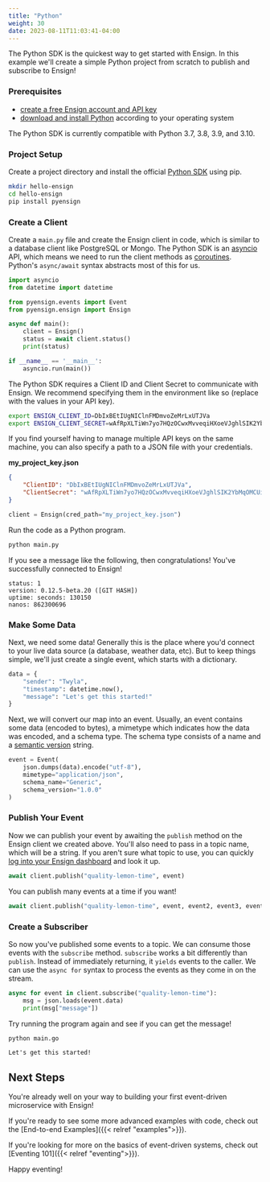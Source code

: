 ```yaml
---
title: "Python"
weight: 30
date: 2023-08-11T11:03:41-04:00
---
```


The Python SDK is the quickest way to get started with Ensign. In this example we'll create a simple Python project from scratch to publish and subscribe to Ensign!

### Prerequisites

- [create a free Ensign account and API key](https://rotational.app)
- [download and install Python](https://www.python.org/downloads/) according to your operating system

The Python SDK is currently compatible with Python 3.7, 3.8, 3.9, and 3.10.

### Project Setup

Create a project directory and install the official [Python SDK](https://pypi.org/project/pyensign/) using pip.

```bash
mkdir hello-ensign
cd hello-ensign
pip install pyensign
```

<a name="create-a-client"></a>
### Create a Client

Create a `main.py` file and create the Ensign client in code, which is similar to a database client like PostgreSQL or Mongo. The Python SDK is an [asyncio](https://docs.python.org/3/library/asyncio.html) API, which means we need to run the client methods as [coroutines](https://docs.python.org/3/library/asyncio-task.html#coroutines). Python's `async/await` syntax abstracts most of this for us.

```python
import asyncio
from datetime import datetime

from pyensign.events import Event
from pyensign.ensign import Ensign

async def main():
    client = Ensign()
    status = await client.status()
    print(status)

if __name__ == '__main__':
    asyncio.run(main())
```

The Python SDK requires a Client ID and Client Secret to communicate with Ensign. We recommend specifying them in the environment like so (replace with the values in your API key).

```bash
export ENSIGN_CLIENT_ID=DbIxBEtIUgNIClnFMDmvoZeMrLxUTJVa
export ENSIGN_CLIENT_SECRET=wAfRpXLTiWn7yo7HQzOCwxMvveqiHXoeVJghlSIK2YbMqOMCUiSVRVQOLT0ORrVS
```

If you find yourself having to manage multiple API keys on the same machine, you can also specify a path to a JSON file with your credentials.

**my_project_key.json**
```json
{
    "ClientID": "DbIxBEtIUgNIClnFMDmvoZeMrLxUTJVa",
    "ClientSecret": "wAfRpXLTiWn7yo7HQzOCwxMvveqiHXoeVJghlSIK2YbMqOMCUiSVRVQOLT0ORrVS"
}
```

```python
client = Ensign(cred_path="my_project_key.json")
```

Run the code as a Python program.

```bash
python main.py
```

If you see a message like the following, then congratulations! You've successfully connected to Ensign!

```
status: 1
version: 0.12.5-beta.20 ([GIT HASH])
uptime: seconds: 130150
nanos: 862300696
```

### Make Some Data

Next, we need some data! Generally this is the place where you'd connect to your live data source (a database, weather data, etc). But to keep things simple, we'll just create a single event, which starts with a dictionary.

```python
data = {
    "sender": "Twyla",
    "timestamp": datetime.now(),
    "message": "Let's get this started!"
}
```

Next, we will convert our map into an event. Usually, an event contains some data (encoded to bytes), a mimetype which indicates how the data was encoded, and a schema type. The schema type consists of a name and a [semantic version](https://semver.org/) string.

```python
event = Event(
    json.dumps(data).encode("utf-8"),
    mimetype="application/json",
    schema_name="Generic",
    schema_version="1.0.0"
)
```

### Publish Your Event

Now we can publish your event by awaiting the `publish` method on the Ensign client we created above. You'll also need to pass in a topic name, which will be a string. If you aren't sure what topic to use, you can quickly [log into your Ensign dashboard](https://rotational.app) and look it up.

```python
await client.publish("quality-lemon-time", event)
```

You can publish many events at a time if you want!

```python
await client.publish("quality-lemon-time", event, event2, event3, event4)
```

### Create a Subscriber

So now you've published some events to a topic. We can consume those events with the `subscribe` method. `subscribe` works a bit differently than `publish`. Instead of immediately returning, it `yields` events to the caller. We can use the `async for` syntax to process the events as they come in on the stream.

```python
async for event in client.subscribe("quality-lemon-time"):
    msg = json.loads(event.data)
    print(msg["message"])
```

Try running the program again and see if you can get the message!

```bash
python main.go
```

```Let's get this started!```

## Next Steps

You're already well on your way to building your first event-driven microservice with Ensign!

If you're ready to see some more advanced examples with code, check out the [End-to-end Examples]({{< relref "examples">}}).

If you're looking for more on the basics of event-driven systems, check out [Eventing 101]({{< relref "eventing">}}).

Happy eventing!